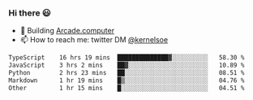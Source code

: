 ### Hi there 😃

- 🔨 Building [Arcade.computer](https://arcade.computer)
- 📫 How to reach me: twitter DM [@kernelsoe](https://twitter.com/kernelsoe)

<!--START_SECTION:waka-->

```txt
TypeScript    16 hrs 19 mins  ██████████████▓░░░░░░░░░░   58.30 %
JavaScript    3 hrs 2 mins    ██▓░░░░░░░░░░░░░░░░░░░░░░   10.89 %
Python        2 hrs 23 mins   ██░░░░░░░░░░░░░░░░░░░░░░░   08.51 %
Markdown      1 hr 19 mins    █▒░░░░░░░░░░░░░░░░░░░░░░░   04.76 %
Other         1 hr 15 mins    █░░░░░░░░░░░░░░░░░░░░░░░░   04.51 %
```

<!--END_SECTION:waka-->
